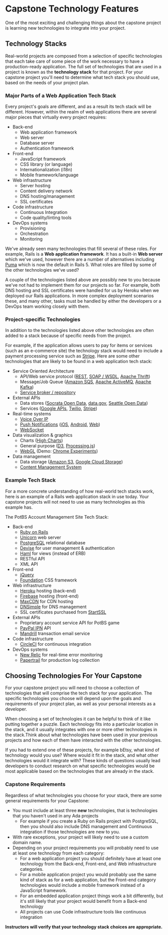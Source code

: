 # Capstone Technology Features
One of the most exciting and challenging things about the capstone project is learning new technologies to integrate into your project.

## Technology Stacks
Real-world projects are composed from a selection of specific technologies that each take care of some piece of the work necessary to have a production-ready application. The full set of technologies that are used in a project is known as the **technology stack** for that project. For your capstone project you'll need to determine what tech stack you should use, based on the needs of your project plan.

### Major Parts of a Web Application Tech Stack
Every project's goals are different, and as a result its tech stack will be different. However, within the realm of web applications there are several major pieces that virtually every project requires:

* Back-end
  * Web application framework
  * Web server
  * Database server
  * Authentication framework
* Front-end
  * JavaScript framework
  * CSS library (or language)
  * Internationalization (i18n)
  * Mobile framework/language
* Web infrastructure
  * Server hosting
  * Content delivery network
  * DNS hosting/management
  * SSL certificates
* Code infrastructure
  * Continuous Integration
  * Code quality/linting tools
* DevOps systems
  * Provisioning
  * Orchestration
  * Monitoring

We've already seen many technologies that fill several of these roles. For example, Rails is a **Web application framework**. It has a built-in **Web server** which we've used, however there are a number of alternatives including [Puma](http://puma.io/) which is now the default in Rails 5. What roles are filled by some of the other technologies we've used?

A couple of the technologies listed above are possibly new to you because we've not had to implement them for our projects so far. For example, both DNS hosting and SSL certificates were handled for us by Heroku when we deployed our Rails applications. In more complex deployment scenarios these, and many other, tasks must be handled by either the developers or a DevOps team working closely with them.

### Project-specific Technologies
In addition to the technologies listed above other technologies are often added to a stack because of specific needs from the project.

For example, if the application allows users to pay for items or services (such as an e-commerce site) the technology stack would need to include a payment processing service such as [Stripe](https://stripe.com/). Here are some other technologies that are likely to be found in a web application tech stack:

* Service Oriented Architecture
  * API/Web service protocol ([REST](https://en.wikipedia.org/wiki/Representational_state_transfer), [SOAP / WSDL](https://en.wikipedia.org/wiki/Web_Services_Description_Language), [Apache Thrift](https://thrift.apache.org/))
  * Message/Job Queue ([Amazon SQS](https://aws.amazon.com/sqs/), [Apache ActiveMQ](http://activemq.apache.org/), [Apache Kafka](https://kafka.apache.org/))
  * [Service broker / repository](https://en.wikipedia.org/wiki/Web_Services_Discovery)
* External APIs
  * Data stores ([Socrata Open Data](https://dev.socrata.com/), [data.gov](https://www.data.gov/), [Seattle Open Data](https://data.seattle.gov/))
  * Services ([Google APIs](https://developers.google.com/), [Twilio](https://www.twilio.com/), [Stripe](https://stripe.com/))
* Real-time systems
  * [Voice Over IP](https://en.wikipedia.org/wiki/Voice_over_IP)
  * [Push Notifications](https://www.urbanairship.com/push-notifications-explained) ([iOS](https://developer.apple.com/notifications/), [Android](https://developer.android.com/guide/topics/ui/notifiers/notifications.html), [Web](https://developer.mozilla.org/en-US/docs/Web/API/Notifications_API))
  * [WebSocket](https://en.wikipedia.org/wiki/WebSocket)
* Data visualization & graphics
  * Charts ([High Charts](http://www.highcharts.com/))
  * General purpose ([D3](https://d3js.org/), [Processing.js](http://processingjs.org/))
  * [WebGL](https://en.wikipedia.org/wiki/WebGL) (Demo: [Chrome Experiments](https://www.chromeexperiments.com/webgl))
* Data management
  * Data storage ([Amazon S3](https://aws.amazon.com/s3/), [Google Cloud Storage](https://cloud.google.com/storage/))
  * [Content Management System](https://en.wikipedia.org/wiki/Content_management_system)

### Example Tech Stack
For a more concrete understanding of how real-world tech stacks work, here is an example of a Rails web application stack in use today. Your capstone projects will not need to use as many technologies as this example has.

The PotBS Account Management Site Tech Stack:
* Back-end
  * [Ruby on Rails](http://rubyonrails.org/)
  * [Unicorn](https://bogomips.org/unicorn/) web server
  * [PostgreSQL](https://www.postgresql.org/) relational database
  * [Devise](https://github.com/plataformatec/devise) for user management & authentication
  * [Haml](http://haml.info/) for views (instead of ERB)
  * RESTful API
  * XML API
* Front-end
  * [jQuery](https://jquery.com/)
  * [Foundation](https://foundation.zurb.com/) CSS framework
* Web infrastructure
  * [Heroku](https://www.heroku.com/) hosting (back-end)
  * [Firebase](https://firebase.google.com/) hosting (front-end)
  * [MaxCDN](https://www.maxcdn.com/) for CDN hosting
  * [DNSimple](https://dnsimple.com/) for DNS management
  * SSL certificates purchased from [StartSSL](https://www.startssl.com/)
* External APIs
  * Proprietary account service API for PotBS game
  * [PayPal IPN](https://developer.paypal.com/docs/classic/products/instant-payment-notification/) API
  * [Mandrill](http://www.mandrill.com/) transaction email service
* Code infrastructure
  * [CircleCI](https://circleci.com/) for continuous integration
* DevOps systems
  * [New Relic](https://newrelic.com/) for real-time error monitoring
  * [Papertrail](https://papertrailapp.com/) for production log collection

## Choosing Technologies For Your Capstone
For your capstone project you will need to choose a collection of technologies that will comprise the tech stack for your application. The specific technologies you choose will depend upon the goals and requirements of your project plan, as well as your personal interests as a developer.

When choosing a set of technologies it can be helpful to think of it like putting together a puzzle. Each technology fits into a particular location in the stack, and it usually integrates with one or more other technologies in the stack.Think about what technologies have been used in your previous projects and how each of them have interacted with the other technologies.

If you had to extend one of these projects, for example bEtsy, what kind of technology would you use? Where would it fit in the stack, and what other technologies would it integrate with? These kinds of questions usually lead developers to conduct research on what specific technologies would be most applicable based on the technologies that are already in the stack.

### Capstone Requirements
Regardless of what technologies you choose for your stack, there are some general requirements for your Capstone:
* You must include at least three **new** technologies, that is technologies that you haven't used in any Ada projects
  * For example if you create a Ruby on Rails project with PostgreSQL, then you should also include DNS management and Continuous integration if those technologies are new to you.
* With rare exceptions, your project will likely need to use a custom domain name.
* Depending on your project requirements you will probably need to use at least one technology from each category:
  * For a web application project you should definitely have at least one technology from the Back-end, Front-end, and Web infrastructure categories.
  * For a mobile application project you would probably use the same kind of stack as for a web application, but the Front-end category technologies would include a mobile framework instead of a JavaScript framework.
  * For an embedded application project things work a bit differently, but it's still likely that your project would benefit from a Back-end technology
  * All projects can use Code infrastructure tools like continuous integration

**Instructors will verify that your technology stack choices are appropriate.**
